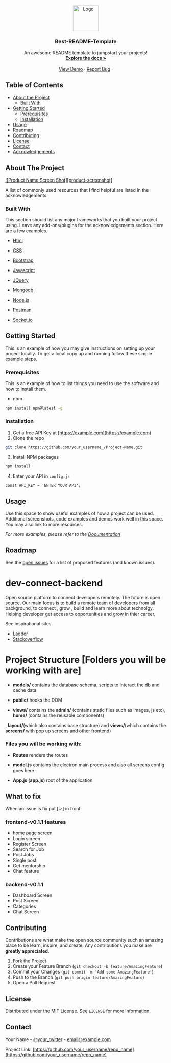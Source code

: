 
<!-- 
[![Contributors][contributors-shield]][contributors-url]
[![Forks][forks-shield]][forks-url]
[![Stargazers][stars-shield]][stars-url]
[![Issues][issues-shield]][issues-url]
[![MIT License][license-shield]][license-url]
[![LinkedIn][linkedin-shield]][linkedin-url]
 -->

<!-- PROJECT LOGO -->
<br />
<p align="center">
  <a href="#">
    <img src="images/logo.png" alt="Logo" width="80" height="80">
  </a>

  <h3 align="center">Best-README-Template </h3>

  <p align="center">
    An awesome README template to jumpstart your projects!
    <br />
    <a href="#"><strong>Explore the docs »</strong></a>
    <br />
    <br />
    <a href="#">View Demo</a>
    ·
    <a href="#">Report Bug</a>
    ·
    <!-- <a href="https://github.com/othneildrew/Best-README-Template/issues">Request Feature</a> -->
  </p>
</p>

<!-- TABLE OF CONTENTS -->

## Table of Contents

-   [About the Project](#about-the-project)
    -   [Built With](#built-with)
-   [Getting Started](#getting-started)
    -   [Prerequisites](#prerequisites)
    -   [Installation](#installation)
-   [Usage](#usage)
-   [Roadmap](#roadmap)
-   [Contributing](#contributing)
-   [License](#license)
-   [Contact](#contact)
-   [Acknowledgements](#acknowledgements)

<!-- ABOUT THE PROJECT -->

## About The Project

[![Product Name Screen Shot][product-screenshot]](https://example.com)


A list of commonly used resources that I find helpful are listed in the acknowledgements.

### Built With

This section should list any major frameworks that you built your project using. Leave any add-ons/plugins for the acknowledgements section. Here are a few examples.

-   [Html](https://developer.mozilla.org/en-US/docs/Web/HTML)
-   [CSS](https://developer.mozilla.org/en-US/docs/Learn/CSS)
-   [Bootstrap](https://getbootstrap.com/)
-   [Javascript](https://developer.mozilla.org/en-US/docs/Learn/JavaScript)
-   [JQuery](https://jquery.com/)
-   [Mongodb](https://www.mongodb.com/)

-   [Node.js](https://nodejs.org/en/)
-   [Postman](https://www.postman.com/)
-   [Socket.io](https://socket.io/)

<!-- GETTING STARTED -->

## Getting Started

This is an example of how you may give instructions on setting up your project locally.
To get a local copy up and running follow these simple example steps.

### Prerequisites

This is an example of how to list things you need to use the software and how to install them.

-   npm

```sh
npm install npm@latest -g
```

### Installation

1. Get a free API Key at [https://example.com](https://example.com)
2. Clone the repo

```sh
git clone https://github.com/your_username_/Project-Name.git
```

3. Install NPM packages

```sh
npm install
```

4. Enter your API in `config.js`

```JS
const API_KEY = 'ENTER YOUR API';
```

<!-- USAGE EXAMPLES -->

## Usage

Use this space to show useful examples of how a project can be used. Additional screenshots, code examples and demos work well in this space. You may also link to more resources.

_For more examples, please refer to the [Documentation](https://example.com)_

<!-- ROADMAP -->

## Roadmap

See the [open issues](#) for a list of proposed features (and known issues).

# dev-connect-backend

Open source platform to connect developers remotely. The future is open source.
Our main focus is to build a remote team of developers from all background, to connect , grow , build
and learn more about technolgy. Helping developer get access to opportunities and grow in thier career.

See inspirational sites

-   [Ladder](https://https://ladder.to/)
-   [Stackoverflow](https://getbootstrap.com)

# Project Structure [Folders you will be working with are]

-   <b> models/</b> contains the database schema, scripts to interact the db and cache data

-   <b>public/</b> hooks the DOM

-   <b>views/</b> contains the <b>admin/</b> (contains static files such as images, js etc), <b>home/</b> (contains the reusable components)

, <b>layout/</b>(which also contains base structure) and <b>views/</b>(which contains the <b>screens/</b> with pop up screens and other frontend)

### Files you will be working with:

-   <b>Routes </b> renders the routes

-   <b>model.js</b> contains the electron main process and also all screens config goes here

-   <b>App.js (app.js)</b> root of the application

## What to fix

When an issue is fix put [✓] in front

### frontend-v0.1.1 features

-   home page screen
-   Login screen
-   Register Screen
-   Search for Job
-   Post Jobs
-   Single post
-   Get mentorship
-   Chat feature

### backend-v0.1.1

-   Dashboard Screen
-   Post Screen
-   Categories
-   Chat Screen

<!-- CONTRIBUTING -->

## Contributing

Contributions are what make the open source community such an amazing place to be learn, inspire, and create. Any contributions you make are **greatly appreciated**.

1. Fork the Project
2. Create your Feature Branch (`git checkout -b feature/AmazingFeature`)
3. Commit your Changes (`git commit -m 'Add some AmazingFeature'`)
4. Push to the Branch (`git push origin feature/AmazingFeature`)
5. Open a Pull Request

<!-- LICENSE -->

## License

Distributed under the MIT License. See `LICENSE` for more information.

<!-- CONTACT -->

## Contact

Your Name - [@your_twitter](https://twitter.com/your_username) - email@example.com

Project Link: [https://github.com/your_username/repo_name](https://github.com/your_username/repo_name)

<!-- MARKDOWN LINKS & IMAGES -->
<!-- https://www.markdownguide.org/basic-syntax/#reference-style-links -->


<!-- 
[contributors-shield]:
[contributors-url]: 
[forks-shield]: 
[forks-url]: 
[stars-shield]: 
[stars-url]: 
[issues-shield]: 
[issues-url]: 
[license-shield]: 
[license-url]: 
[linkedin-shield]: 
[linkedin-url]: 
[product-screenshot]: readme-image/images/screenshot.png 

-->

